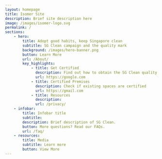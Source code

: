 ```yaml
---
layout: homepage
title: Isomer Site
description: Brief site description here
image: /images/isomer-logo.svg
permalink: /
sections:
    - hero:
        title: Adopt good habits, keep Singapore clean
        subtitle: SG Clean campaign and the quality mark
        background: /images/hero-banner.png
        button: Learn More
        url: /About/
        key_highlights:
            - title: Get Certified
              description: Find out how to obtain the SG Clean quality mark
              url: https://google.com
            - title: Certified Premises
              description: Check if existing spaces are certified
              url: https://gmail.com
            - title: Resources
              description:
              url: /privacy/
    - infobar:
        title: Infobar title
        subtitle: 
        description: Brief description of SG Clean. 
        button: More questions? Read our FAQs.
        url: /faq/
    - resources:
        title: Media
        subtitle: Learn more
        button: View More
---
```

